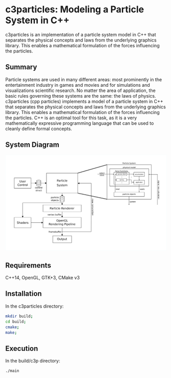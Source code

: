 # c3particles: Modeling a Particle System in C++

c3particles is an implementation of a particle system model in C++ that separates the physical concepts and laws from the underlying graphics library. This enables a mathematical formulation of the forces influencing the particles.

## Summary

Particle systems are used in many different areas: most prominently in the entertainment industry in games and movies and for simulations and visualizations scientific research. No matter the area of application, the basic rules governing these systems are the same: the laws of physics. c3particles (cpp particles) implements a model of a particle system in C++ that separates the physical concepts and laws from the underlying graphics library. This enables a mathematical formulation of the forces influencing the particles. C++ is an optimal tool for this task, as it is a very mathematically expressive programming language that can be used to cleanly define formal concepts.

## System Diagram
![system diagram](https://github.com/rskletza/c3particles/blob/master/docs/images/complete-diagram.png)

## Requirements
C++14, OpenGL, GTK+3, CMake v3

## Installation
In the c3particles directory:
```BASH
mkdir build;
cd build;
cmake;
make;
```
## Execution
In the build/c3p directory:
```BASH
./main
```

